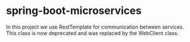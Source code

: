 # spring-boot-microservices

In this project we use RestTemplate for communication between services.
This class is now deprecated and was replaced by the WebClient class.
